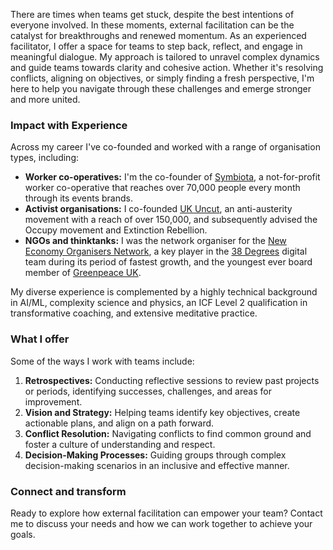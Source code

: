 There are times when teams get stuck, despite the best intentions of everyone involved. In these moments, external facilitation can be the catalyst for breakthroughs and renewed momentum. As an experienced facilitator, I offer a space for teams to step back, reflect, and engage in meaningful dialogue. My approach is tailored to unravel complex dynamics and guide teams towards clarity and cohesive action. Whether it's resolving conflicts, aligning on objectives, or simply finding a fresh perspective, I'm here to help you navigate through these challenges and emerge stronger and more united.

### Impact with Experience

Across my career I've co-founded and worked with a range of organisation types, including:

* <strong class="text-white">Worker co-operatives:</strong> I'm the co-founder of [Symbiota](https://symbiota.coop/), a not-for-profit worker co-operative that reaches over 70,000 people every month through its events brands.
* <strong class="text-white">Activist organisations:</strong> I co-founded [UK Uncut](https://www.theguardian.com/uk/uk-uncut), an anti-austerity movement with a reach of over 150,000, and subsequently advised the Occupy movement and Extinction Rebellion.
* <strong class="text-white">NGOs and thinktanks:</strong> I was the network organiser for the [New Economy Organisers Network](https://www.neweconomyorganisers.org/), a key player in the [38 Degrees](https://38degrees.org.uk/) digital team during its period of fastest growth, and the youngest ever board member of [Greenpeace UK](https://www.greenpeace.org.uk/).

My diverse experience is complemented by a highly technical background in AI/ML, complexity science and physics, an ICF Level 2 qualification in transformative coaching, and extensive meditative practice.

### What I offer

Some of the ways I work with teams include:

1. <strong class="text-white">Retrospectives:</strong> Conducting reflective sessions to review past projects or periods, identifying successes, challenges, and areas for improvement.
2. <strong class="text-white">Vision and Strategy:</strong> Helping teams identify key objectives, create actionable plans, and align on a path forward.
3. <strong class="text-white">Conflict Resolution:</strong> Navigating conflicts to find common ground and foster a culture of understanding and respect.
4. <strong class="text-white">Decision-Making Processes:</strong> Guiding groups through complex decision-making scenarios in an inclusive and effective manner.

### Connect and transform

Ready to explore how external facilitation can empower your team? Contact me to discuss your needs and how we can work together to achieve your goals.
